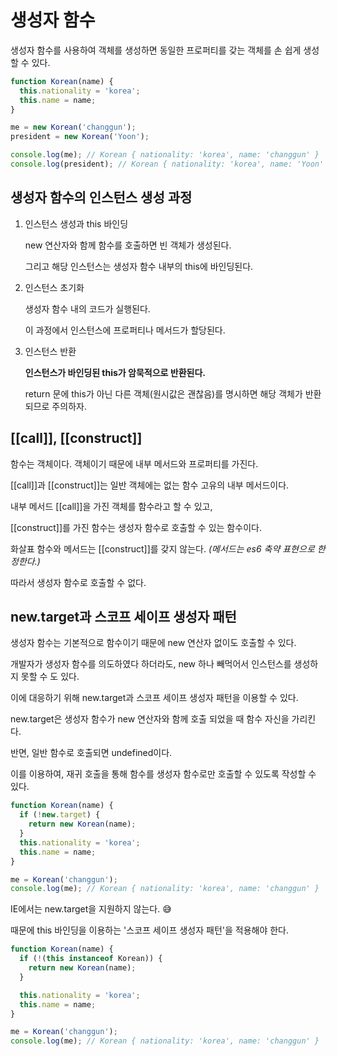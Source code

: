 # 생성자 함수

생성자 함수를 사용하여 객체를 생성하면 동일한 프로퍼티를 갖는 객체를 손 쉽게 생성할 수 있다.

```javascript
function Korean(name) {
  this.nationality = 'korea';
  this.name = name;
}

me = new Korean('changgun');
president = new Korean('Yoon');

console.log(me); // Korean { nationality: 'korea', name: 'changgun' }
console.log(president); // Korean { nationality: 'korea', name: 'Yoon' }

```



## 생성자 함수의 인스턴스 생성 과정

1. 인스턴스 생성과 this 바인딩

   new 연산자와 함께 함수를 호출하면 빈 객체가 생성된다.

   그리고 해당 인스턴스는 생성자 함수 내부의 this에 바인딩된다.

2. 인스턴스 초기화

   생성자 함수 내의 코드가 실행된다.

   이 과정에서 인스턴스에 프로퍼티나 메서드가 할당된다.

3. 인스턴스 반환

   <strong>인스턴스가 바인딩된 this가 암묵적으로 반환된다.</strong>

   return 문에 this가 아닌 다른 객체(원시값은 괜찮음)를 명시하면 해당 객체가 반환되므로 주의하자.



## [[call]], [[construct]]

함수는 객체이다. 객체이기 때문에 내부 메서드와 프로퍼티를 가진다.

[[call]]과 [[construct]]는 일반 객체에는 없는 함수 고유의 내부 메서드이다.

내부 메서드 [[call]]을 가진 객체를 함수라고 할 수 있고,

[[construct]]를 가진 함수는 생성자 함수로 호출할 수 있는 함수이다.



화살표 함수와 메서드는 [[construct]]를 갖지 않는다. <em>(메서드는 es6 축약 표현으로 한정한다.)</em>

따라서 생성자 함수로 호출할 수 없다.



## new.target과 스코프 세이프 생성자 패턴

생성자 함수는 기본적으로 함수이기 때문에 new 연산자 없이도 호출할 수 있다.

개발자가 생성자 함수를 의도하였다 하더라도, new 하나 빼먹어서 인스턴스를 생성하지 못할 수 도 있다.

이에 대응하기 위해 new.target과 스코프 세이프 생성자 패턴을 이용할 수 있다.



new.target은 생성자 함수가 new 연산자와 함께 호출 되었을 때 함수 자신을 가리킨다.

반면, 일반 함수로 호출되면 undefined이다.

이를 이용하여, 재귀 호출을 통해 함수를 생성자 함수로만 호출할 수 있도록 작성할 수 있다.

```javascript
function Korean(name) {
  if (!new.target) {
    return new Korean(name);
  }
  this.nationality = 'korea';
  this.name = name;
}

me = Korean('changgun');
console.log(me); // Korean { nationality: 'korea', name: 'changgun' }
```



IE에서는 new.target을 지원하지 않는다. 😅

때문에 this 바인딩을 이용하는 '스코프 세이프 생성자 패턴'을 적용해야 한다.

```javascript
function Korean(name) {
  if (!(this instanceof Korean)) {
    return new Korean(name);
  }

  this.nationality = 'korea';
  this.name = name;
}

me = Korean('changgun');
console.log(me); // Korean { nationality: 'korea', name: 'changgun' }
```

